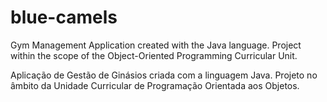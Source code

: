 # blue-camels
Gym Management Application created with the Java language. 
Project within the scope of the Object-Oriented Programming Curricular Unit.

Aplicação de Gestão de Ginásios criada com a linguagem Java.
Projeto no âmbito da Unidade Curricular de Programação Orientada aos Objetos.
